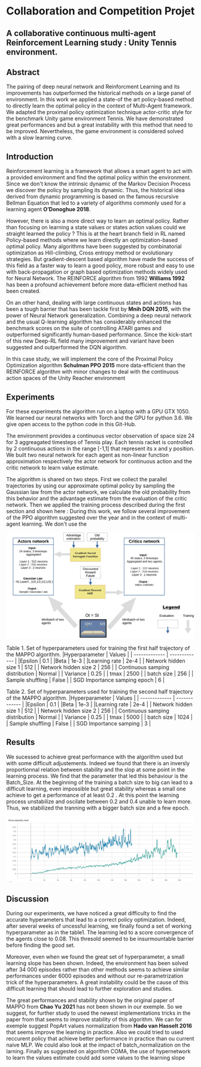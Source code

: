 # Collaboration and Competition Projet
<h2> A collaborative continuous multi-agent Reinforcement Learning study : Unity Tennis environment. </h2>

## Abstract

The pairing of deep neural network and Reinforcment Learning and its improvements has outperformed the historical methods on a large panel of environment.  In this work we applied a state-of the art policy-based method to directly learn the optimal policy in the context of Multi-Agent framework.  We adapted the proximal policy optimization technique actor-critic style for the benchmark Unity game environment Tennis. We  have  demonstrated  great  performances  and  but a  great  instability  with  this  method that need to be improved. Nevertheless, the game environment is considered solved with a slow learning curve.

## Introduction
Reinforcement learning is a framework that allows a smart agent to act with a provided environment and find the optimal policy within the environment. Since we don't know the intrinsic dynamic of the Markov Decision Process we discover the policy by sampling its dynamic. Thus, the historical idea derived from dynamic programming is based on the famous recursive Bellman Equation that led to a variety of algorithms commonly used for a learning agent **O’Donoghue 2018**.

However, there is also a more direct way to learn an optimal policy. Rather than focusing on learning a state values or states action values could we straight learned the policy ? This is at the heart branch field in RL named Policy-based methods where we learn directly an optimization-based optimal policy. Many algorithms have been suggested by combinatorial optimization as Hill-climbing, Cross entropy method or evolutionary strategies. But gradient-descent based algorithm have made the success of this field as a faster way to learn a good policy, more robust and easy to use with back-propagation or graph based optimization methods widely used for Neural Network. The REINFORCE algorithm from 1992 **Williams 1992** has been a profound achievement before more data-efficient method has been created.

On an other hand, dealing with large continuous states and actions has been a tough barrier that has been tackle first by **Mnih DQN 2015**, with the power of Neural Network generalization. Combining a deep neural network and the usual Q-learning algorithm has considerably enhanced the benchmark scores on the suite of controlling ATARI games and outperformed significantly human-based performance. Since the kick-start of this new Deep-RL field many improvement and variant have been suggested and outperformed the DQN algorithm.

In this case study, we will implement the core of the Proximal Policy Optimization algorithm **Schulman PPO 2015** more data-efficient than the REINFORCE algorithm with minor changes to deal with the continuous action spaces of the Unity Reacher environment

## Experiments
For these experiments the algorithm run on a laptop with a GPU GTX 1050. We learned our neural networks with Torch and the GPU for python 3.6. We give open access to the python code in this Git-Hub.

The environment provides a continuous vector observation of space size 24 for 3 aggreagated timesteps of Tennis play. Each tennis racket is controlled by 2 continuous actions in the range [-1,1] that represent its x and y position. We built two neural network for each agent as non-linear function approximation respectively the actor network for continuous action and the critic network to learn value estimate.

The algorithm is shared on two steps. First we collect the parallel trajectories by using our approximate optimal policy by  sampling the Gaussian law from the actor network, we calculate the old probability from this behavior and the advantage estimate from the evaluation of the critic network. Then we applied the training process described during the first section and shown here :
During this work, we follow several improvement of the PPO algorithm suggested over the year and in the context of multi-agent learning. We don't use the 

<p align="center">
  <img src= "https://github.com/GabrielLinear/MAPPO/blob/main/Images/MAPPO_Scheme.jpg" />
</p>

Table 1. Set of hyperparameters used for training the first half trajectory of the MAPPO algorithm.
|Hyperparameter | Values |
| ------------- | ------------- |
|Epsilon | 0.1 |
|Beta |    1e-3    |
|Learning rate  |    2e-4   |
| Network hidden size 1 | 512 |
| Network hidden size 2 | 256 |
| Continuous samping distribution | Normal |
| Variance | 0.25 |
| tmax | 2500 |
| batch size | 256 |
| Sample shuffling | False |
| SGD Importance samping epoch | 6 |

Table 2. Set of hyperparameters used for training the second half trajectory of the MAPPO algorithm.
|Hyperparameter | Values |
| ------------- | ------------- |
|Epsilon | 0.1 |
|Beta |    1e-3    |
|Learning rate  |    2e-4   |
| Network hidden size 1 | 512 |
| Network hidden size 2 | 256 |
| Continuous samping distribution | Normal |
| Variance | 0.25 |
| tmax | 5000 |
| batch size | 1024 |
| Sample shuffling | False |
| SGD Importance samping | 3 |

## Results
We sucessed to achieve great performance with the algorithm used but with some difficult adjustements. Indeed we found that there is an inversly proportionnal relation between stability and the slop at some point in the learning process. We find that the parameter that led this behaviour is the Batch_Size.
At the beginning of the training a batch size to big can lead to a difficult learning, even impossible but great stability whereas a small one achieve to get a performance of at least 0.2 . At this point the learning process unstabilize and oscilate between 0.2 and 0.4 unable to learn more. Thus, we stabilized the tranning with a bigger batch size and a few epoch.

<p align="center">
  <img src= "https://github.com/GabrielLinear/MAPPO/blob/main/Images/Score_MAPPO.jpg" />
</p>



## Discussion
During our experiments, we have noticed a great difficulty to find the accurate hyperameters that lead to a correct policy optimization. Indeed, after several weeks  of uncessful learning, we finally found a set of working hyperparameter as in the table1. The learning led to a score convergence of the agents close to 0.08. This thresold seemed to be insurmountable barrier before finding the good set.

Moreover, even when we found the great set of hyperparameter, a small learning slope has been shown. Indeed, the environment has been solved after 34 000 episodes rather than other methods seems to achieve similar performances under 6000 episodes and without our re-parametrization trick of the hyperparameters. A great instability could be the cause of this difficult learning that should lead to further exploration and studies.

The great performances and stability shown by the original paper of MAPPO from **Chao Yu 2021** has not been shown in our exemple. So we suggest, for further study to used the newest implementations tricks in the paper from that seems to improve stability of this algorithm. We can for exemple suggest PopArt values normalization from **Hado van Hasselt 2016** that seems improve the learning in practice. Also we could tried to used reccurent policy that achieve better performance in practice than ou current naive MLP. We could also look at the impact of batch_normalization on the larning. Finally as suggested on algorithm COMA, the use of hypernetwork to learn the values estimate could add some values to the learning slope
